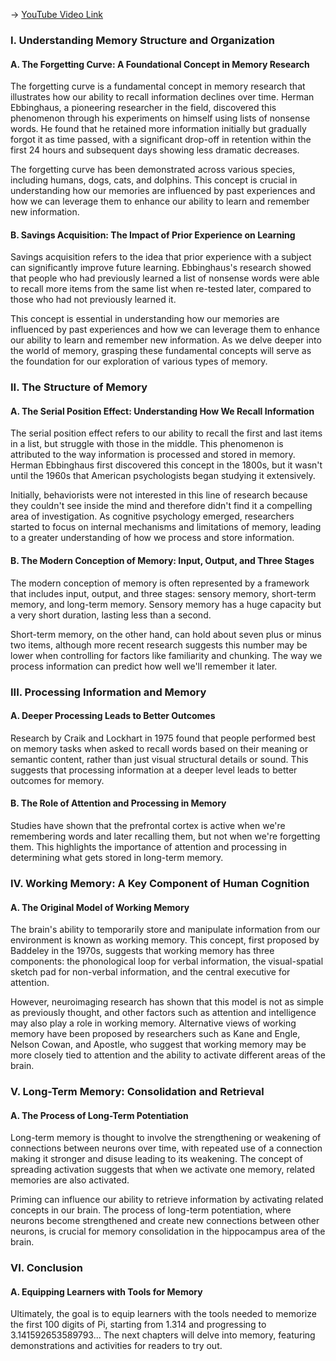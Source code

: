-> [YouTube Video Link](https://www.youtube.com/watch?v=ilHgse2MXsM&list=PLWoagukcejEy1E5u7RGR8ziBlmDfK7wlp&index=6&pp=iAQB)

### I. Understanding Memory Structure and Organization
#### A. The Forgetting Curve: A Foundational Concept in Memory Research

The forgetting curve is a fundamental concept in memory research that illustrates how our ability to recall information declines over time. Herman Ebbinghaus, a pioneering researcher in the field, discovered this phenomenon through his experiments on himself using lists of nonsense words. He found that he retained more information initially but gradually forgot it as time passed, with a significant drop-off in retention within the first 24 hours and subsequent days showing less dramatic decreases.

The forgetting curve has been demonstrated across various species, including humans, dogs, cats, and dolphins. This concept is crucial in understanding how our memories are influenced by past experiences and how we can leverage them to enhance our ability to learn and remember new information.

#### B. Savings Acquisition: The Impact of Prior Experience on Learning

Savings acquisition refers to the idea that prior experience with a subject can significantly improve future learning. Ebbinghaus's research showed that people who had previously learned a list of nonsense words were able to recall more items from the same list when re-tested later, compared to those who had not previously learned it.

This concept is essential in understanding how our memories are influenced by past experiences and how we can leverage them to enhance our ability to learn and remember new information. As we delve deeper into the world of memory, grasping these fundamental concepts will serve as the foundation for our exploration of various types of memory.

### II. The Structure of Memory
#### A. The Serial Position Effect: Understanding How We Recall Information

The serial position effect refers to our ability to recall the first and last items in a list, but struggle with those in the middle. This phenomenon is attributed to the way information is processed and stored in memory. Herman Ebbinghaus first discovered this concept in the 1800s, but it wasn't until the 1960s that American psychologists began studying it extensively.

Initially, behaviorists were not interested in this line of research because they couldn't see inside the mind and therefore didn't find it a compelling area of investigation. As cognitive psychology emerged, researchers started to focus on internal mechanisms and limitations of memory, leading to a greater understanding of how we process and store information.

#### B. The Modern Conception of Memory: Input, Output, and Three Stages

The modern conception of memory is often represented by a framework that includes input, output, and three stages: sensory memory, short-term memory, and long-term memory. Sensory memory has a huge capacity but a very short duration, lasting less than a second.

Short-term memory, on the other hand, can hold about seven plus or minus two items, although more recent research suggests this number may be lower when controlling for factors like familiarity and chunking. The way we process information can predict how well we'll remember it later.

### III. Processing Information and Memory
#### A. Deeper Processing Leads to Better Outcomes

Research by Craik and Lockhart in 1975 found that people performed best on memory tasks when asked to recall words based on their meaning or semantic content, rather than just visual structural details or sound. This suggests that processing information at a deeper level leads to better outcomes for memory.

#### B. The Role of Attention and Processing in Memory

Studies have shown that the prefrontal cortex is active when we're remembering words and later recalling them, but not when we're forgetting them. This highlights the importance of attention and processing in determining what gets stored in long-term memory.

### IV. Working Memory: A Key Component of Human Cognition
#### A. The Original Model of Working Memory

The brain's ability to temporarily store and manipulate information from our environment is known as working memory. This concept, first proposed by Baddeley in the 1970s, suggests that working memory has three components: the phonological loop for verbal information, the visual-spatial sketch pad for non-verbal information, and the central executive for attention.

However, neuroimaging research has shown that this model is not as simple as previously thought, and other factors such as attention and intelligence may also play a role in working memory. Alternative views of working memory have been proposed by researchers such as Kane and Engle, Nelson Cowan, and Apostle, who suggest that working memory may be more closely tied to attention and the ability to activate different areas of the brain.

### V. Long-Term Memory: Consolidation and Retrieval
#### A. The Process of Long-Term Potentiation

Long-term memory is thought to involve the strengthening or weakening of connections between neurons over time, with repeated use of a connection making it stronger and disuse leading to its weakening. The concept of spreading activation suggests that when we activate one memory, related memories are also activated.

Priming can influence our ability to retrieve information by activating related concepts in our brain. The process of long-term potentiation, where neurons become strengthened and create new connections between other neurons, is crucial for memory consolidation in the hippocampus area of the brain.

### VI. Conclusion
#### A. Equipping Learners with Tools for Memory

Ultimately, the goal is to equip learners with the tools needed to memorize the first 100 digits of Pi, starting from 1.314 and progressing to 3.141592653589793... The next chapters will delve into memory, featuring demonstrations and activities for readers to try out.